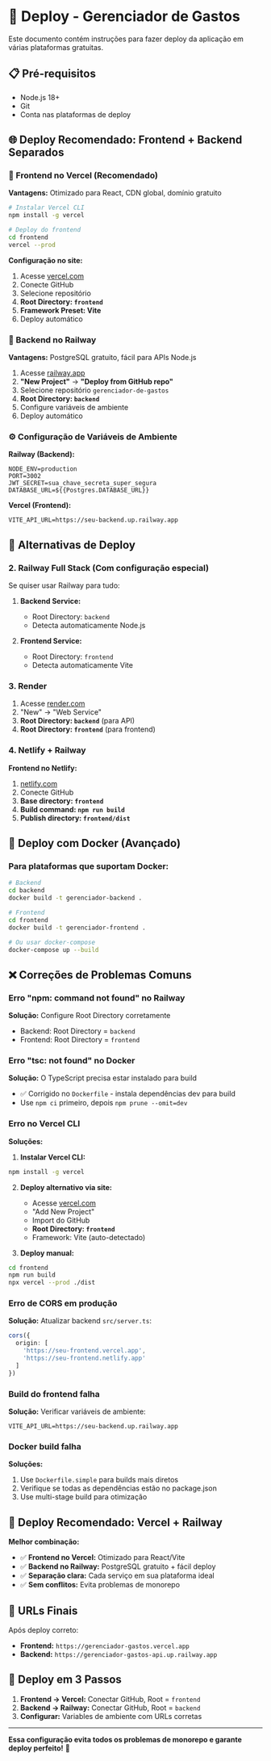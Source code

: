 # 🚀 Deploy - Gerenciador de Gastos

Este documento contém instruções para fazer deploy da aplicação em várias plataformas gratuitas.

## 📋 Pré-requisitos

- Node.js 18+
- Git
- Conta nas plataformas de deploy

## 🌐 Deploy Recomendado: Frontend + Backend Separados

### 🎨 Frontend no Vercel (Recomendado)

**Vantagens:** Otimizado para React, CDN global, domínio gratuito

```bash
# Instalar Vercel CLI
npm install -g vercel

# Deploy do frontend
cd frontend
vercel --prod
```

**Configuração no site:**
1. Acesse [vercel.com](https://vercel.com)
2. Conecte GitHub
3. Selecione repositório
4. **Root Directory: `frontend`**
5. **Framework Preset: Vite**
6. Deploy automático

### 🚂 Backend no Railway

**Vantagens:** PostgreSQL gratuito, fácil para APIs Node.js

1. Acesse [railway.app](https://railway.app)
2. **"New Project"** → **"Deploy from GitHub repo"**
3. Selecione repositório `gerenciador-de-gastos`
4. **Root Directory: `backend`**
5. Configure variáveis de ambiente
6. Deploy automático

### ⚙️ Configuração de Variáveis de Ambiente

**Railway (Backend):**
```env
NODE_ENV=production
PORT=3002
JWT_SECRET=sua_chave_secreta_super_segura
DATABASE_URL=${{Postgres.DATABASE_URL}}
```

**Vercel (Frontend):**
```env
VITE_API_URL=https://seu-backend.up.railway.app
```

## 🔄 Alternativas de Deploy

### 2. Railway Full Stack (Com configuração especial)

Se quiser usar Railway para tudo:

1. **Backend Service:**
   - Root Directory: `backend`
   - Detecta automaticamente Node.js

2. **Frontend Service:**
   - Root Directory: `frontend`  
   - Detecta automaticamente Vite

### 3. Render

1. Acesse [render.com](https://render.com)
2. "New" → "Web Service"
3. **Root Directory: `backend`** (para API)
4. **Root Directory: `frontend`** (para frontend)

### 4. Netlify + Railway

**Frontend no Netlify:**
1. [netlify.com](https://netlify.com)
2. Conecte GitHub
3. **Base directory: `frontend`**
4. **Build command: `npm run build`**
5. **Publish directory: `frontend/dist`**

## 🐳 Deploy com Docker (Avançado)

### Para plataformas que suportam Docker:

```bash
# Backend
cd backend
docker build -t gerenciador-backend .

# Frontend  
cd frontend
docker build -t gerenciador-frontend .

# Ou usar docker-compose
docker-compose up --build
```

## ❌ Correções de Problemas Comuns

### Erro "npm: command not found" no Railway

**Solução:** Configure Root Directory corretamente
- Backend: Root Directory = `backend`
- Frontend: Root Directory = `frontend`

### Erro "tsc: not found" no Docker

**Solução:** O TypeScript precisa estar instalado para build
- ✅ Corrigido no `Dockerfile` - instala dependências dev para build
- Use `npm ci` primeiro, depois `npm prune --omit=dev`

### Erro no Vercel CLI

**Soluções:**
1. **Instalar Vercel CLI:**
```bash
npm install -g vercel
```

2. **Deploy alternativo via site:**
   - Acesse [vercel.com](https://vercel.com)
   - "Add New Project"
   - Import do GitHub
   - **Root Directory: `frontend`**
   - Framework: Vite (auto-detectado)

3. **Deploy manual:**
```bash
cd frontend
npm run build
npx vercel --prod ./dist
```

### Erro de CORS em produção

**Solução:** Atualizar backend `src/server.ts`:
```typescript
cors({
  origin: [
    'https://seu-frontend.vercel.app',
    'https://seu-frontend.netlify.app'
  ]
})
```

### Build do frontend falha

**Solução:** Verificar variáveis de ambiente:
```env
VITE_API_URL=https://seu-backend.up.railway.app
```

### Docker build falha

**Soluções:**
1. Use `Dockerfile.simple` para builds mais diretos
2. Verifique se todas as dependências estão no package.json
3. Use multi-stage build para otimização

## 🌟 Deploy Recomendado: Vercel + Railway

**Melhor combinação:**
- ✅ **Frontend no Vercel:** Otimizado para React/Vite
- ✅ **Backend no Railway:** PostgreSQL gratuito + fácil deploy
- ✅ **Separação clara:** Cada serviço em sua plataforma ideal
- ✅ **Sem conflitos:** Evita problemas de monorepo

## 📱 URLs Finais

Após deploy correto:
- **Frontend:** `https://gerenciador-gastos.vercel.app`
- **Backend:** `https://gerenciador-gastos-api.up.railway.app`

## 🎉 Deploy em 3 Passos

1. **Frontend → Vercel:** Conectar GitHub, Root = `frontend`
2. **Backend → Railway:** Conectar GitHub, Root = `backend`  
3. **Configurar:** Variables de ambiente com URLs corretas

---

**Essa configuração evita todos os problemas de monorepo e garante deploy perfeito!** 🚀